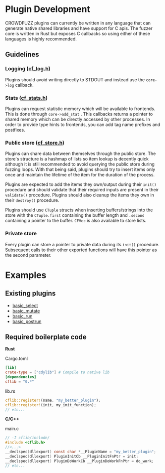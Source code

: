 # Plugin Development

CROWDFUZZ plugins can currently be written in any language that can generate native shared libraries and have support for C apis. The fuzzer core is written in Rust but exposes C callbacks so using either of these languages is highly recommended.

## Guidelines

### __Logging__ ([cf_log.h](../cflib/include/cf_log.h))

Plugins should avoid writing directly to STDOUT and instead use the `core->log` callback.

### __Stats__ ([cf_stats.h](../cflib/include/cf_stat.h))
Plugins can request statistic memory which will be available to frontends. This is done through `core->add_stat` . This callbacks returns a pointer to shared memory which can be directly accessed by other processes. In order to provide type hints to frontends, you can add tag name prefixes and postfixes.


### __Public store__ ([cf_store.h](../cflib/include/cf_store.h))
Plugins can share data between themselves through the public store. The store's structure is a hashmap of lists so item lookup is decently quick although it is still recommended to avoid querying the public store during fuzzing loops. With that being said, plugins should try to insert items only once and maintain the lifetime of the item for the duration of the process.

Plugins are expected to add the items they own/output during their `init()` procedure and should validate that their required inputs are present in their `validate()` procedure. Plugins should also cleanup the items they own in their `destroy()` procedure.

Plugins should use `CTuple` structs when inserting buffers/strings into the store with the `CTuple.first` containing the buffer length and `.second` containing a pointer to the buffer. `CFVec` is also available to store lists.

### __Private store__
Every plugin can store a pointer to private data during its `init()` procedure. Subsequent calls to their other exported functions will have this pointer as the second parameter.

# Examples

## Existing plugins
- [basic_select](plugins/basic_select/)
- [basic_mutate](plugins/basic_mutate/)
- [basic_run](plugins/basic_run/)
- [basic_postrun](plugins/basic_postrun/)

## Required boilerplate code
__Rust__

Cargo.toml
```toml
[lib]
crate-type = ["cdylib"] # Compile to native lib
[dependencies]
cflib = "0.*"
```
lib.rs
```Rust
cflib::register!(name, "my_better_plugin");
cflib::register!(init, my_init_function);
// etc...
```
__C/C++__

main.c
```C
// -I cflib/include/
#include <cflib.h>
//<...>
__declspec(dllexport) const char *__PluginName = "my_better_plugin";
__declspec(dllexport) PluginInitCb __PluginInitFnPtr = init;
__declspec(dllexport) PluginDoWorkCb __PluginDoWorkFnPtr = do_work;
// etc...
```
